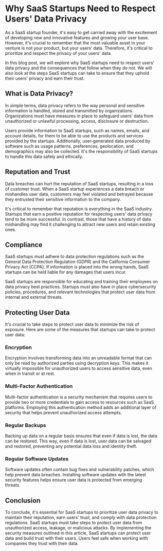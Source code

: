 # Why SaaS Startups Need to Respect Users' Data Privacy

As a SaaS startup founder, it's easy to get carried away with the excitement of developing new and innovative features and growing your user base. However, it's crucial to remember that the most valuable asset in your venture is not your product, but your users' data. Therefore, it's critical to prioritize and respect the privacy of your users' data. 

In this blog post, we will explore why SaaS startups need to respect users' data privacy and the consequences that follow when they do not. We will also look at the steps SaaS startups can take to ensure that they uphold their users' privacy and earn their trust.

## What is Data Privacy?

In simple terms, data privacy refers to the way personal and sensitive information is handled, stored and transmitted by organizations. Organizations must have measures in place to safeguard users' data from unauthorized or unlawful processing, access, disclosure or destruction. 

Users provide information to SaaS startups, such as names, emails, and account details, for them to be able to use the products and services provided by the startups. Additionally, user-generated data produced by software such as usage patterns, preferences, geolocation, and demographics may also be collected. It's the responsibility of SaaS startups to handle this data safely and ethically.

## Reputation and Trust 

Data breaches can hurt the reputation of SaaS startups, resulting in a loss of customer trust. When a SaaS startup experiences a data breach or mishandles user data, customers may feel violated and betrayed because they entrusted their sensitive information to the company. 

It's critical to remember that reputation is everything in the SaaS industry. Startups that earn a positive reputation for respecting users' data privacy tend to be more successful. In contrast, those that have a history of data mishandling may find it challenging to attract new users and retain existing ones.

## Compliance 

SaaS startups must adhere to data protection regulations such as the General Data Protection Regulation (GDPR) and the California Consumer Privacy Act (CCPA). If information is placed into the wrong hands, SaaS startups can be held liable for any damages that users incur. 

SaaS startups are responsible for educating and training their employees on data privacy best practices. Startups must also have in place cybersecurity policies, procedures, and relevant technologies that protect user data from internal and external threats.

## Protecting User Data 

It's crucial to take steps to protect user data to minimize the risk of exposure. Here are some of the measures that startups can take to protect user data:

### Encryption

Encryption involves transforming data into an unreadable format that can only be read by authorized parties using decryption keys. This makes it virtually impossible for unauthorized users to access sensitive data, even when in transit or at rest.

### Multi-Factor Authentication

Multi-factor authentication is a security mechanism that requires users to provide two or more credentials to gain access to resources such as SaaS platforms. Employing this authentication method adds an additional layer of security that helps prevent unauthorized access attempts.

### Regular Backups 

Backing up data on a regular basis ensures that even if data is lost, the data can be restored. This way, even if data is lost, user data can be salvaged and restored, preventing any potential data loss and identity theft.

### Regular Software Updates

Software updates often contain bug fixes and vulnerability patches, which help prevent data breaches. Installing software updates with the latest security features helps ensure user data is protected from emerging threats.

## Conclusion 

To conclude, it's essential for SaaS startups to prioritize user data privacy to maintain their reputation, earn users' trust, and comply with data protection regulations. SaaS startups must take steps to protect user data from unauthorized access, leakage, or malicious attacks. By implementing the security measures outlined in this article, SaaS startups can protect user data and build trust with their users. Users feel safe when working with companies they trust with their data.